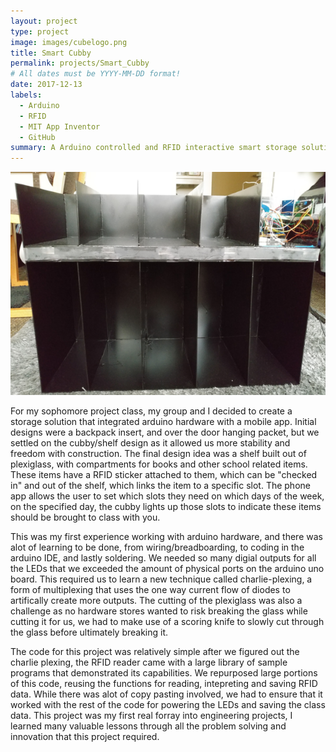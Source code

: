 ```yaml
---
layout: project
type: project
image: images/cubelogo.png
title: Smart Cubby
permalink: projects/Smart_Cubby
# All dates must be YYYY-MM-DD format!
date: 2017-12-13
labels:
  - Arduino 
  - RFID
  - MIT App Inventor
  - GitHub
summary: A Arduino controlled and RFID interactive smart storage solution, with linked app for organizational purposes. 
---
```


<img class="ui medium right floated rounded image" src="../images/cubby.png">

For my sophomore project class, my group and I decided to create a storage solution that integrated arduino hardware with a mobile app. Initial designs were a backpack insert, and over the door hanging packet, but we settled on the cubby/shelf design as it allowed us more stability and freedom with construction. The final design idea was a shelf built out of plexiglass, with compartments for books and other school related items. These items have a RFID sticker attached to them, which can be "checked in" and out of the shelf, which links the item to a specific slot. The phone app allows the user to set which slots they need on which days of the week, on the specified day, the cubby lights up those slots to indicate these items should be brought to class with you.

This was my first experience working with arduino hardware, and there was alot of learning to be done, from wiring/breadboarding, to coding in the arduino IDE, and lastly soldering. We needed so many digial outputs for all the LEDs that we exceeded the amount of physical ports on the arduino uno board. This required us to learn a new technique called charlie-plexing, a form of multiplexing that uses the one way current flow of diodes to artifically create more outputs. The cutting of the plexiglass was also a challenge as no hardware stores wanted to risk breaking the glass while cutting it for us, we had to make use of a scoring knife to slowly cut through the glass before ultimately breaking it.

The code for this project was relatively simple after we figured out the charlie plexing, the RFID reader came with a large library of sample programs that demonstrated its capabilities. We repurposed large portions of this code, reusing the functions for reading, intepreting and saving RFID data. While there was alot of copy pasting involved, we had to ensure that it worked with the rest of the code for powering the LEDs and saving the class data. This project was my first real forray into engineering projects, I learned many valuable lessons through all the problem solving and innovation that this project required. 
